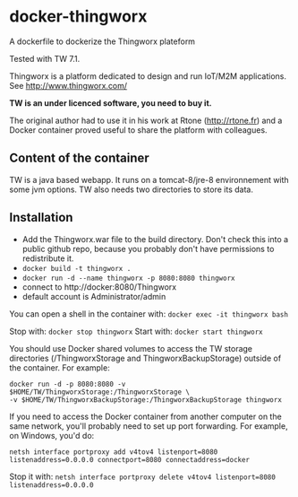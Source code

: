 # docker-thingworx
A dockerfile to dockerize the Thingworx plateform

Tested with TW 7.1.

Thingworx is a platform dedicated to design and run IoT/M2M applications. See http://www.thingworx.com/

**TW is an under licenced software, you need to buy it.**

The original author had to use it in his work at Rtone (http://rtone.fr) and a Docker container proved useful to share the platform with colleagues.

Content of the container
------------------------

TW is a java based webapp. It runs on a tomcat-8/jre-8 environnement with some jvm options. TW also needs two directories to store its data.

Installation
------------

 * Add the Thingworx.war file to the build directory. Don't check this into a public github repo, because you probably don't have permissions to redistribute it.
 * `docker build -t thingworx .`
 * `docker run -d --name thingworx -p 8080:8080 thingworx`
 * connect to http://docker:8080/Thingworx
 * default account is Administrator/admin

You can open a shell in the container with: `docker exec -it thingworx bash`

Stop with: `docker stop thingworx`
Start with: `docker start thingworx`

You should use Docker shared volumes to access the TW storage directories (/ThingworxStorage and ThingworxBackupStorage) outside of the container. For example: 

    docker run -d -p 8080:8080 -v $HOME/TW/ThingworxStorage:/ThingworxStorage \
    -v $HOME/TW/ThingworxBackupStorage:/ThingworxBackupStorage thingworx


If you need to access the Docker container from another computer on the same network, you'll probably need to set up port forwarding. For example, on Windows, you'd do:

    netsh interface portproxy add v4tov4 listenport=8080 listenaddress=0.0.0.0 connectport=8080 connectaddress=docker

Stop it with: `netsh interface portproxy delete v4tov4 listenport=8080 listenaddress=0.0.0.0`
